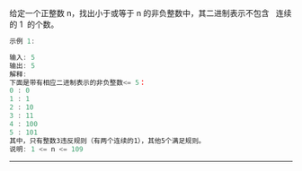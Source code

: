 给定一个正整数 n，找出小于或等于 n 的非负整数中，其二进制表示不包含   连续的 1  的个数。

```javascript
示例 1:

输入: 5
输出: 5
解释:
下面是带有相应二进制表示的非负整数<= 5：
0 : 0
1 : 1
2 : 10
3 : 11
4 : 100
5 : 101
其中，只有整数3违反规则（有两个连续的1），其他5个满足规则。
说明: 1 <= n <= 109
```

---
